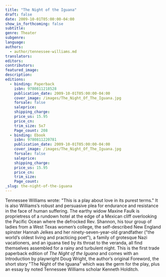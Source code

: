 ```yaml
---
title: "The Night of the Iguana"
draft: false
date: 2009-10-01T05:00:00-04:00
show_in_forthcoming: false
subtitle:
genre: Theater
subgenre:
language:
authors:
  - author/tennessee-williams.md
translators:
editors:
contributors:
featured_image:
description:
editions:
  - binding: Paperback
    isbn: 9780811218528
    publication_date: 2009-10-01T05:00:00-04:00
    cover_image: /images/The_Night_Of_The_Iguana.jpg
    forsale: false
    saleprice:
    shipping_charge:
    price_us: 15.95
    price_cn:
    trim_size: 5x7
    Page_count: 208
  - binding: Ebook
    isbn: 9780811220781
    publication_date: 2009-10-01T05:00:00-04:00
    cover_image: /images/The_Night_Of_The_Iguana.jpg
    forsale: false
    saleprice:
    shipping_charge:
    price_us: 15.95
    price_cn:
    trim_size:
    Page_count:
_slug: the-night-of-the-iguana
---
```


Tennessee Williams wrote: "This is a play about love in its purest terms." It is also Williams’s robust and persuasive plea for endurance and resistance in the face of human suffering. The earthy widow Maxine Faulk is proprietress of a rundown hotel at the edge of a Mexican cliff overlooking the Pacific Ocean where the defrocked Rev. Shannon, his tour group of ladies from a West Texas women’s college, the self-described New England spinster Hannah Jelkes and her ninety-seven-year-old grandfather ("the world’s oldest living and practicing poet"), a family of grotesque Nazi vacationers, and an iguana tied by its throat to the veranda, all find themselves assembled for a rainy and turbulent night. This is the first trade paperback edition of _The Night of the Iguana_ and comes with an Introduction by playwright Doug Wright, the author’s original Foreword, the short story "The Night of the Iguana" which was the germ for the play, plus an essay by noted Tennessee Williams scholar Kenneth Holditch.

